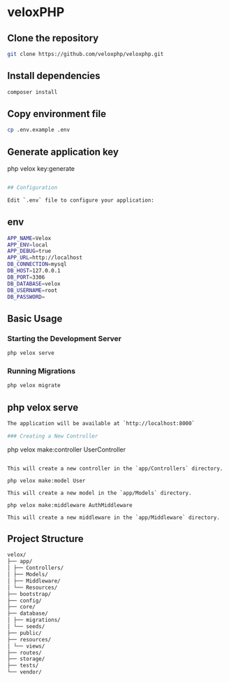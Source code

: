 <!-- veloxPHP -->
# veloxPHP

## Clone the repository

```bash
git clone https://github.com/veloxphp/veloxphp.git
```

## Install dependencies

```bash
composer install
```

## Copy environment file

```bash
cp .env.example .env
```

## Generate application key
php velox key:generate
```bash

## Configuration

Edit `.env` file to configure your application:

```

## env

```bash
APP_NAME=Velox
APP_ENV=local
APP_DEBUG=true
APP_URL=http://localhost
DB_CONNECTION=mysql
DB_HOST=127.0.0.1
DB_PORT=3306
DB_DATABASE=velox
DB_USERNAME=root
DB_PASSWORD=
```
## Basic Usage

### Starting the Development Server

```bash
php velox serve
```

### Running Migrations

```bash
php velox migrate
```

## php velox serve

```bash
The application will be available at `http://localhost:8000`

### Creating a New Controller
```

php velox make:controller UserController
```

This will create a new controller in the `app/Controllers` directory.

php velox make:model User

This will create a new model in the `app/Models` directory.

php velox make:middleware AuthMiddleware

This will create a new middleware in the `app/Middleware` directory.
```
<!-- Project Structure -->

## Project Structure

```bash
velox/
├── app/
│ ├── Controllers/
│ ├── Models/
│ ├── Middleware/
│ └── Resources/
├── bootstrap/
├── config/
├── core/
├── database/
│ ├── migrations/
│ └── seeds/
├── public/
├── resources/
│ └── views/
├── routes/
├── storage/
├── tests/
└── vendor/
```